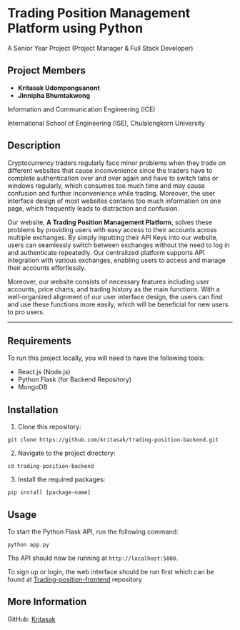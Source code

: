 # Trading Position Management Platform using Python

A Senior Year Project (Project Manager & Full Stack Developer)

## Project Members

- **Kritasak Udompongsanont**
- **Jinnipha Bhumtakwong**

Information and Communication Engineering (ICE)

International School of Engineering (ISE), Chulalongkorn University

## Description

Cryptocurrency traders regularly face minor problems when they trade on different websites that cause inconvenience since the traders have to complete authentication over and over again and have to switch tabs or windows regularly, which consumes too much time and may cause confusion and further inconvenience while trading. Moreover, the user interface design of most websites contains too much information on one page, which frequently leads to distraction and confusion.

Our website, **A Trading Position Management Platform**, solves these problems by providing users with easy access to their accounts across multiple exchanges. By simply inputting their API Keys into our website, users can seamlessly switch between exchanges without the need to log in and authenticate repeatedly. Our centralized platform supports API integration with various exchanges, enabling users to access and manage their accounts effortlessly.

Moreover, our website consists of necessary features including user accounts, price charts, and trading history as the main functions. With a well-organized alignment of our user interface design, the users can find and use these functions more easily, which will be beneficial for new users to pro users.

---

## Requirements

To run this project locally, you will need to have the following tools:

- React.js (Node.js)
- Python Flask (for Backend Repository)
- MongoDB

## Installation

1. Clone this repository:

```
git clone https://github.com/kritasak/trading-position-backend.git
```

2. Navigate to the project directory:

```
cd trading-position-backend
```

3. Install the required packages:

```
pip install [package-name]
```

## Usage

To start the Python Flask API, run the following command:

```
python app.py
```

The API should now be running at `http://localhost:5000`.

To sign up or login, the web interface should be run first which can be found at [Trading-position-frontend](https://github.com/kritasak/trading-position-frontend) repository

## More Information

GitHub: [Kritasak](https://github.com/kritasak)
